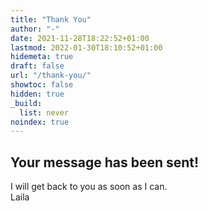 ```yaml
---
title: "Thank You"
author: "-"
date: 2021-11-28T18:22:52+01:00
lastmod: 2022-01-30T18:10:52+01:00
hidemeta: true 
draft: false
url: "/thank-you/"
showtoc: false
hidden: true
_build:
  list: never
noindex: true 
---
```


## Your message has been sent!
I will get back to you as soon as I can.   
Laila
